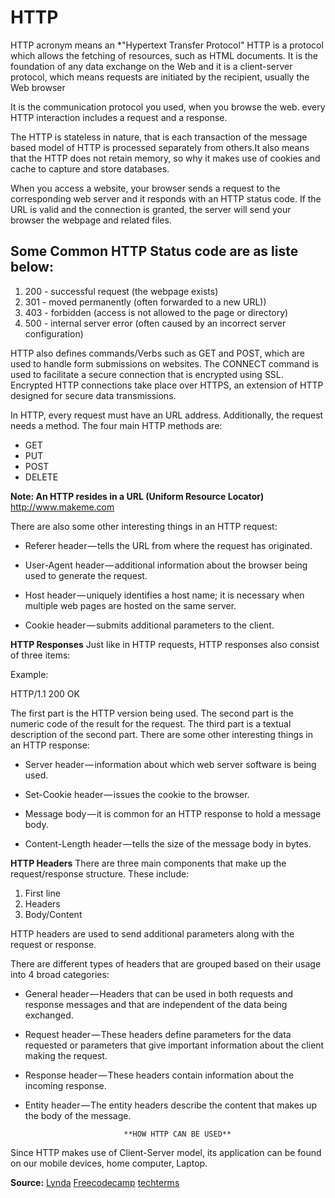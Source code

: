 # HTTP

HTTP acronym means an *"Hypertext Transfer Protocol"
HTTP is a protocol which allows the fetching of resources, such as HTML documents. It is the foundation of any data exchange on the Web and it is a client-server protocol, which means requests are initiated by the recipient, usually the Web browser

It is the communication protocol you used, when you browse the web. every HTTP interaction includes a request and a response.  


The HTTP is stateless in nature, that is each transaction of the message based model of HTTP  is processed separately from others.It also means that the HTTP does not retain memory, so why it makes use of cookies and cache to capture and store databases.

When you access a website, your browser sends a request to the corresponding web server and it responds with an HTTP status code. If the URL is valid and the connection is granted, the server will send your browser the webpage and related files.

## Some Common HTTP Status code are as liste below:

1. 200 - successful request (the webpage exists)
2. 301 - moved permanently (often forwarded to a new URL))
3. 403 - forbidden (access is not allowed to the page or directory)
4. 500 - internal server error (often caused by an incorrect server configuration)

HTTP also defines commands/Verbs such as GET and POST, which are used to handle form submissions on websites. The CONNECT command is used to facilitate a secure connection that is encrypted using SSL. Encrypted HTTP connections take place over HTTPS, an extension of HTTP designed for secure data transmissions.

In HTTP, every request must have an URL address. Additionally, the request needs a method. The four main HTTP methods are:

* GET
* PUT
* POST
* DELETE

**Note: An HTTP resides in a URL (Uniform Resource Locator)**
http://www.makeme.com

There are also some other interesting things in an HTTP request:

* Referer header — tells the URL from where the request has originated.

* User-Agent header — additional information about the browser being used to generate the request.

* Host header — uniquely identifies a host name; it is necessary when multiple web pages are hosted on the same server.

* Cookie header — submits additional parameters to the client.

**HTTP Responses**
Just like in HTTP requests, HTTP responses also consist of three items:

Example:

HTTP/1.1 200 OK

The first part is the HTTP version being used.
The second part is the numeric code of the result for the request.
The third part is a textual description of the second part.
There are some other interesting things in an HTTP response:

* Server header — information about which web server software is being used.

* Set-Cookie header — issues the cookie to the browser.

* Message body — it is common for an HTTP response to hold a message body.

* Content-Length header — tells the size of the message body in bytes.

**HTTP Headers**
There are three main components that make up the request/response structure. These include:

1. First line
2. Headers
3. Body/Content

HTTP headers are used to send additional parameters along with the request or response.

There are different types of headers that are grouped based on their usage into 4 broad categories:

* General header — Headers that can be used in both requests and response messages and that are independent of the data being exchanged.
* Request header — These headers define parameters for the data requested or parameters that give important information about the client making the request.
* Response header — These headers contain information about the incoming response.
* Entity header — The entity headers describe the content that makes up the body of the message.

                            **HOW HTTP CAN BE USED**

Since HTTP makes use of Client-Server model, its application can be found on our mobile devices, home computer, Laptop.


**Source:** [Lynda](Lynda.org)  [Freecodecamp](https://www.freecodecamp.org/news/http-and-everything-you-need-to-know-about-it/) [techterms](https://techterms.com/definition/httpco)


